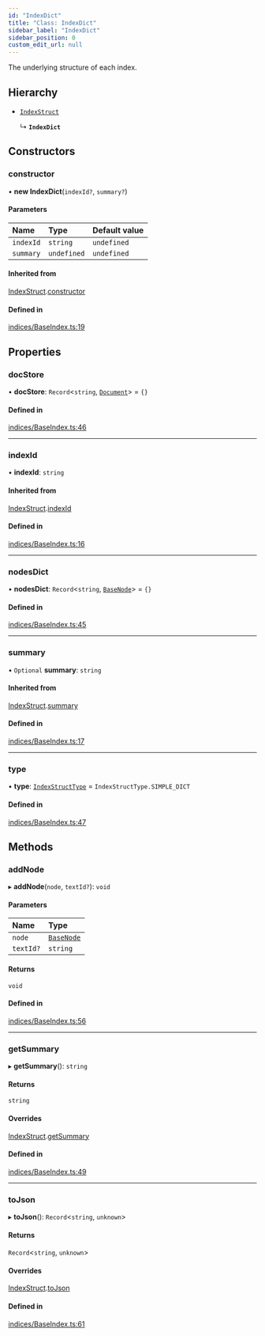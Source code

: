 ```yaml
---
id: "IndexDict"
title: "Class: IndexDict"
sidebar_label: "IndexDict"
sidebar_position: 0
custom_edit_url: null
---
```


The underlying structure of each index.

## Hierarchy

- [`IndexStruct`](IndexStruct.md)

  ↳ **`IndexDict`**

## Constructors

### constructor

• **new IndexDict**(`indexId?`, `summary?`)

#### Parameters

| Name | Type | Default value |
| :------ | :------ | :------ |
| `indexId` | `string` | `undefined` |
| `summary` | `undefined` | `undefined` |

#### Inherited from

[IndexStruct](IndexStruct.md).[constructor](IndexStruct.md#constructor)

#### Defined in

[indices/BaseIndex.ts:19](https://github.com/run-llama/LlamaIndexTS/blob/dc91f5f/packages/core/src/indices/BaseIndex.ts#L19)

## Properties

### docStore

• **docStore**: `Record`<`string`, [`Document`](Document.md)\> = `{}`

#### Defined in

[indices/BaseIndex.ts:46](https://github.com/run-llama/LlamaIndexTS/blob/dc91f5f/packages/core/src/indices/BaseIndex.ts#L46)

___

### indexId

• **indexId**: `string`

#### Inherited from

[IndexStruct](IndexStruct.md).[indexId](IndexStruct.md#indexid)

#### Defined in

[indices/BaseIndex.ts:16](https://github.com/run-llama/LlamaIndexTS/blob/dc91f5f/packages/core/src/indices/BaseIndex.ts#L16)

___

### nodesDict

• **nodesDict**: `Record`<`string`, [`BaseNode`](BaseNode.md)\> = `{}`

#### Defined in

[indices/BaseIndex.ts:45](https://github.com/run-llama/LlamaIndexTS/blob/dc91f5f/packages/core/src/indices/BaseIndex.ts#L45)

___

### summary

• `Optional` **summary**: `string`

#### Inherited from

[IndexStruct](IndexStruct.md).[summary](IndexStruct.md#summary)

#### Defined in

[indices/BaseIndex.ts:17](https://github.com/run-llama/LlamaIndexTS/blob/dc91f5f/packages/core/src/indices/BaseIndex.ts#L17)

___

### type

• **type**: [`IndexStructType`](../enums/IndexStructType.md) = `IndexStructType.SIMPLE_DICT`

#### Defined in

[indices/BaseIndex.ts:47](https://github.com/run-llama/LlamaIndexTS/blob/dc91f5f/packages/core/src/indices/BaseIndex.ts#L47)

## Methods

### addNode

▸ **addNode**(`node`, `textId?`): `void`

#### Parameters

| Name | Type |
| :------ | :------ |
| `node` | [`BaseNode`](BaseNode.md) |
| `textId?` | `string` |

#### Returns

`void`

#### Defined in

[indices/BaseIndex.ts:56](https://github.com/run-llama/LlamaIndexTS/blob/dc91f5f/packages/core/src/indices/BaseIndex.ts#L56)

___

### getSummary

▸ **getSummary**(): `string`

#### Returns

`string`

#### Overrides

[IndexStruct](IndexStruct.md).[getSummary](IndexStruct.md#getsummary)

#### Defined in

[indices/BaseIndex.ts:49](https://github.com/run-llama/LlamaIndexTS/blob/dc91f5f/packages/core/src/indices/BaseIndex.ts#L49)

___

### toJson

▸ **toJson**(): `Record`<`string`, `unknown`\>

#### Returns

`Record`<`string`, `unknown`\>

#### Overrides

[IndexStruct](IndexStruct.md).[toJson](IndexStruct.md#tojson)

#### Defined in

[indices/BaseIndex.ts:61](https://github.com/run-llama/LlamaIndexTS/blob/dc91f5f/packages/core/src/indices/BaseIndex.ts#L61)
